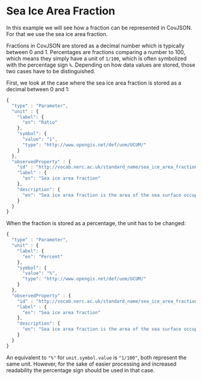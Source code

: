 # Sea Ice Area Fraction

In this example we will see how a fraction can be represented in CovJSON. For that we use the sea ice area fraction.

Fractions in CovJSON are stored as a decimal number which is typically between 0 and 1. Percentages are fractions comparing a number to 100, which means they simply have a unit of `1/100`, which is often symbolized with the percentage sign `%`. Depending on how data values are stored, those two cases have to be distinguished.

First, we look at the case where the sea ice area fraction is stored as a decimal between 0 and 1:
```js
{
  "type" : "Parameter",
  "unit" : {
    "label": {
      "en": "Ratio"
    },
    "symbol": {
      "value": "1",
      "type": "http://www.opengis.net/def/uom/UCUM/"
    }
  },
  "observedProperty" : {
    "id" : "http://vocab.nerc.ac.uk/standard_name/sea_ice_area_fraction/",
    "label" : {
      "en": "Sea ice area fraction"
    },
    "description": {
      "en": "Sea ice area fraction is the area of the sea surface occupied by sea ice. It is also called 'sea ice concentration'."
    }
  }
}
```

When the fraction is stored as a percentage, the unit has to be changed:
```js
{
  "type" : "Parameter",
  "unit" : {
    "label": {
      "en": "Percent"
    },
    "symbol": {
      "value": "%",
      "type": "http://www.opengis.net/def/uom/UCUM/"
    }
  },
  "observedProperty" : {
    "id" : "http://vocab.nerc.ac.uk/standard_name/sea_ice_area_fraction/",
    "label" : {
      "en": "Sea ice area fraction"
    },
    "description": {
      "en": "Sea ice area fraction is the area of the sea surface occupied by sea ice. It is also called 'sea ice concentration'."
    }
  }
}
```
An equivalent to `"%"` for `unit.symbol.value` is `"1/100"`, both represent the same unit. However, for the sake of easier processing and increased readability the percentage sign should be used in that case. 
